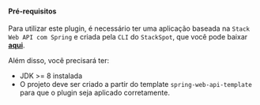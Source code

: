 #### **Pré-requisitos**
Para utilizar este plugin, é necessário ter uma aplicação baseada na `Stack Web API com Spring` e criada pela `CLI` do `StackSpot`, que você pode baixar [**aqui**](https://stackspot.com/).

Além disso, você precisará ter:
- JDK >= 8 instalada
- O projeto deve ser criado a partir do template `spring-web-api-template` para que o plugin seja aplicado corretamente.

